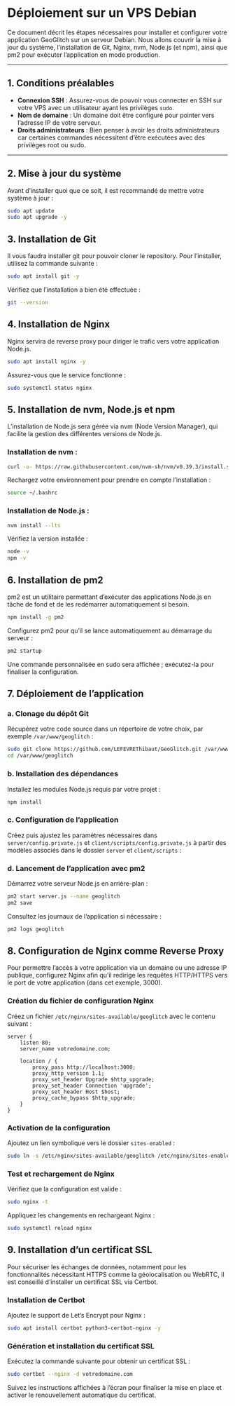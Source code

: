 # Déploiement sur un VPS Debian

Ce document décrit les étapes nécessaires pour installer et configurer votre application GeoGlitch sur un serveur Debian. Nous allons couvrir la mise à jour du système, l’installation de Git, Nginx, nvm, Node.js (et npm), ainsi que pm2 pour exécuter l’application en mode production.

---

## 1. Conditions préalables

- **Connexion SSH** : Assurez-vous de pouvoir vous connecter en SSH sur votre VPS avec un utilisateur ayant les privilèges `sudo`.
- **Nom de domaine** : Un domaine doit être configuré pour pointer vers l’adresse IP de votre serveur.
- **Droits administrateurs** : Bien penser à avoir les droits administrateurs car certaines commandes nécessitent d’être exécutées avec des privilèges root ou sudo.

---

## 2. Mise à jour du système

Avant d’installer quoi que ce soit, il est recommandé de mettre votre système à jour :

```bash
sudo apt update
sudo apt upgrade -y
```

## 3. Installation de Git

Il vous faudra installer git pour pouvoir cloner le repository. Pour l’installer, utilisez la commande suivante :

```bash
sudo apt install git -y
```

Vérifiez que l’installation a bien été effectuée :
```bash
git --version
```

## 4. Installation de Nginx

Nginx servira de reverse proxy pour diriger le trafic vers votre application Node.js.

```bash
sudo apt install nginx -y
```

Assurez-vous que le service fonctionne :
```bash
sudo systemctl status nginx
```

## 5. Installation de nvm, Node.js et npm

L’installation de Node.js sera gérée via nvm (Node Version Manager), qui facilite la gestion des différentes versions de Node.js.

### Installation de nvm :
```bash
curl -o- https://raw.githubusercontent.com/nvm-sh/nvm/v0.39.3/install.sh | bash
```

Rechargez votre environnement pour prendre en compte l’installation :
```bash
source ~/.bashrc
```

### Installation de Node.js :
```bash
nvm install --lts
```

Vérifiez la version installée :
```bash
node -v
npm -v
```

## 6. Installation de pm2

pm2 est un utilitaire permettant d’exécuter des applications Node.js en tâche de fond et de les redémarrer automatiquement si besoin.

```bash
npm install -g pm2
```

Configurez pm2 pour qu’il se lance automatiquement au démarrage du serveur :
```bash
pm2 startup
```

Une commande personnalisée en sudo sera affichée ; exécutez-la pour finaliser la configuration.

## 7. Déploiement de l’application

### a. Clonage du dépôt Git

Récupérez votre code source dans un répertoire de votre choix, par exemple `/var/www/geoglitch` :

```bash
sudo git clone https://github.com/LEFEVREThibaut/GeoGlitch.git /var/www/geoglitch
cd /var/www/geoglitch
```

### b. Installation des dépendances

Installez les modules Node.js requis par votre projet :

```bash
npm install
```

### c. Configuration de l’application

Créez puis ajustez les paramètres nécessaires dans `server/config.private.js` et `client/scripts/config.private.js` à partir des modèles associés dans le dossier `server` et `client/scripts` :

### d. Lancement de l’application avec pm2

Démarrez votre serveur Node.js en arrière-plan :

```bash
pm2 start server.js --name geoglitch
pm2 save
```

Consultez les journaux de l’application si nécessaire :

```bash
pm2 logs geoglitch
```

## 8. Configuration de Nginx comme Reverse Proxy

Pour permettre l’accès à votre application via un domaine ou une adresse IP publique, configurez Nginx afin qu’il redirige les requêtes HTTP/HTTPS vers le port de votre application (dans cet exemple, 3000).

### Création du fichier de configuration Nginx

Créez un fichier `/etc/nginx/sites-available/geoglitch` avec le contenu suivant :

```nginx
server {
    listen 80;
    server_name votredomaine.com;

    location / {
        proxy_pass http://localhost:3000;
        proxy_http_version 1.1;
        proxy_set_header Upgrade $http_upgrade;
        proxy_set_header Connection 'upgrade';
        proxy_set_header Host $host;
        proxy_cache_bypass $http_upgrade;
    }
}
```

### Activation de la configuration

Ajoutez un lien symbolique vers le dossier `sites-enabled` :

```bash
sudo ln -s /etc/nginx/sites-available/geoglitch /etc/nginx/sites-enabled/
```

### Test et rechargement de Nginx

Vérifiez que la configuration est valide :

```bash
sudo nginx -t
```

Appliquez les changements en rechargeant Nginx :

```bash
sudo systemctl reload nginx
```

## 9. Installation d’un certificat SSL

Pour sécuriser les échanges de données, notamment pour les fonctionnalités nécessitant HTTPS comme la géolocalisation ou WebRTC, il est conseillé d’installer un certificat SSL via Certbot.

### Installation de Certbot

Ajoutez le support de Let’s Encrypt pour Nginx :

```bash
sudo apt install certbot python3-certbot-nginx -y
```

### Génération et installation du certificat SSL

Exécutez la commande suivante pour obtenir un certificat SSL :

```bash
sudo certbot --nginx -d votredomaine.com
```

Suivez les instructions affichées à l’écran pour finaliser la mise en place et activer le renouvellement automatique du certificat.

